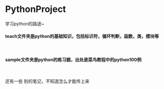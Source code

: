# PythonProject
学习python的路途~


#### teach文件夹是python的基础知识，包括标识符，循环判断，函数，类，模块等

 
#### sample文件夹是python的练习题，出处是菜鸟教程中的python100例
 
 
还有一些 别的笔记，不知道怎么才能传上来
